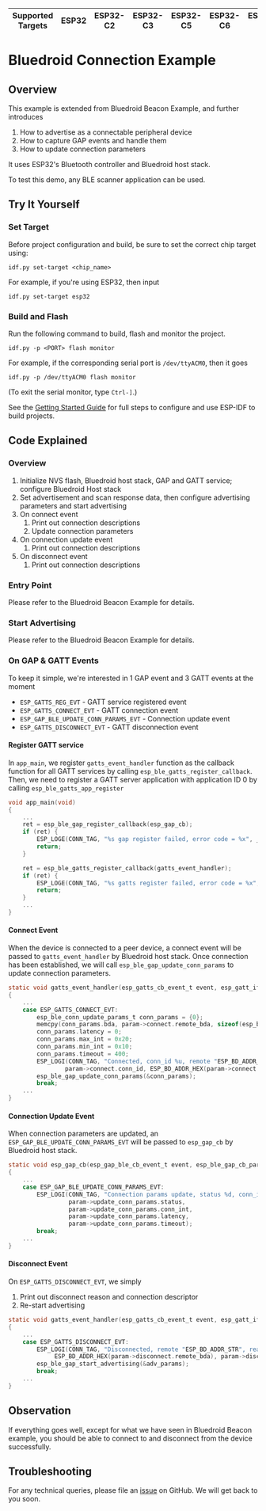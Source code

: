 | Supported Targets | ESP32 | ESP32-C2 | ESP32-C3 | ESP32-C5 | ESP32-C6 | ESP32-H2 | ESP32-S3 |
| ----------------- | ----- | -------- | -------- | -------- | -------- | -------- | -------- |

# Bluedroid Connection Example

## Overview

This example is extended from Bluedroid Beacon Example, and further introduces

1. How to advertise as a connectable peripheral device
2. How to capture GAP events and handle them
3. How to update connection parameters

It uses ESP32's Bluetooth controller and Bluedroid host stack.

To test this demo, any BLE scanner application can be used.

## Try It Yourself

### Set Target

Before project configuration and build, be sure to set the correct chip target using:

``` shell
idf.py set-target <chip_name>
```

For example, if you're using ESP32, then input

``` Shell
idf.py set-target esp32
```

### Build and Flash

Run the following command to build, flash and monitor the project.

``` Shell
idf.py -p <PORT> flash monitor
```

For example, if the corresponding serial port is `/dev/ttyACM0`, then it goes

``` Shell
idf.py -p /dev/ttyACM0 flash monitor
```

(To exit the serial monitor, type ``Ctrl-]``.)

See the [Getting Started Guide](https://idf.espressif.com/) for full steps to configure and use ESP-IDF to build projects.

## Code Explained

### Overview

1. Initialize NVS flash, Bluedroid host stack, GAP and GATT service; configure Bluedroid Host stack
2. Set advertisement and scan response data, then configure advertising parameters and start advertising
3. On connect event
    1. Print out connection descriptions
    2. Update connection parameters
4. On connection update event
    1. Print out connection descriptions
5. On disconnect event
    1. Print out connection descriptions

### Entry Point

Please refer to the Bluedroid Beacon Example for details.

### Start Advertising

Please refer to the Bluedroid Beacon Example for details.

### On GAP & GATT Events

To keep it simple, we're interested in 1 GAP event and 3 GATT events at the moment

- `ESP_GATTS_REG_EVT` - GATT service registered event
- `ESP_GATTS_CONNECT_EVT` - GATT connection event
- `ESP_GAP_BLE_UPDATE_CONN_PARAMS_EVT` - Connection update event
- `ESP_GATTS_DISCONNECT_EVT` - GATT disconnection event

#### Register GATT service

In `app_main`, we register `gatts_event_handler` function as the callback function for all GATT services by calling `esp_ble_gatts_register_callback`. Then, we need to register a GATT server application with application ID 0 by calling `esp_ble_gatts_app_register`

``` C
void app_main(void)
{
    ...
    ret = esp_ble_gap_register_callback(esp_gap_cb);
    if (ret) {
        ESP_LOGE(CONN_TAG, "%s gap register failed, error code = %x", __func__, ret);
        return;
    }

    ret = esp_ble_gatts_register_callback(gatts_event_handler);
    if (ret) {
        ESP_LOGE(CONN_TAG, "%s gatts register failed, error code = %x", __func__, ret);
        return;
    }
    ...
}
```
#### Connect Event

When the device is connected to a peer device, a connect event will be passed to `gatts_event_handler` by Bluedroid host stack. Once connection has been established, we will call `esp_ble_gap_update_conn_params` to update connection parameters.
``` C
static void gatts_event_handler(esp_gatts_cb_event_t event, esp_gatt_if_t gatts_if, esp_ble_gatts_cb_param_t *param)
{
    ...
    case ESP_GATTS_CONNECT_EVT:
        esp_ble_conn_update_params_t conn_params = {0};
        memcpy(conn_params.bda, param->connect.remote_bda, sizeof(esp_bd_addr_t));
        conn_params.latency = 0;
        conn_params.max_int = 0x20;
        conn_params.min_int = 0x10;
        conn_params.timeout = 400;
        ESP_LOGI(CONN_TAG, "Connected, conn_id %u, remote "ESP_BD_ADDR_STR"",
                param->connect.conn_id, ESP_BD_ADDR_HEX(param->connect.remote_bda));
        esp_ble_gap_update_conn_params(&conn_params);
        break;
    ...
}
```

#### Connection Update Event

When connection parameters are updated, an `ESP_GAP_BLE_UPDATE_CONN_PARAMS_EVT` will be passed to `esp_gap_cb` by Bluedroid host stack. 
``` C
static void esp_gap_cb(esp_gap_ble_cb_event_t event, esp_ble_gap_cb_param_t *param)
{
    ...
    case ESP_GAP_BLE_UPDATE_CONN_PARAMS_EVT:
        ESP_LOGI(CONN_TAG, "Connection params update, status %d, conn_int %d, latency %d, timeout %d",
                 param->update_conn_params.status,
                 param->update_conn_params.conn_int,
                 param->update_conn_params.latency,
                 param->update_conn_params.timeout);
        break;
    ...
}
```
#### Disconnect Event

On `ESP_GATTS_DISCONNECT_EVT`, we simply 

1. Print out disconnect reason and connection descriptor
2. Re-start advertising

``` C
static void gatts_event_handler(esp_gatts_cb_event_t event, esp_gatt_if_t gatts_if, esp_ble_gatts_cb_param_t *param)
{
    ...
    case ESP_GATTS_DISCONNECT_EVT:
        ESP_LOGI(CONN_TAG, "Disconnected, remote "ESP_BD_ADDR_STR", reason 0x%02x",
             ESP_BD_ADDR_HEX(param->disconnect.remote_bda), param->disconnect.reason);
        esp_ble_gap_start_advertising(&adv_params);
        break;
    ...
}
```
## Observation

If everything goes well, except for what we have seen in Bluedroid Beacon example, you should be able to connect to and disconnect from the device successfully.

## Troubleshooting

For any technical queries, please file an [issue](https://github.com/espressif/esp-idf/issues) on GitHub. We will get back to you soon.